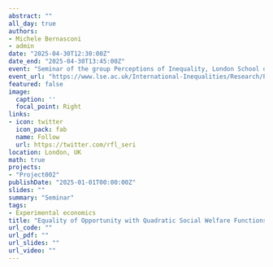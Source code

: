 ```yaml
---
abstract: ""
all_day: true
authors:
- Michele Bernasconi
- admin
date: "2025-04-30T12:30:00Z"
date_end: "2025-04-30T13:45:00Z"
event: "Seminar of the group Perceptions of Inequality, London School of Economics and Political Science"
event_url: "https://www.lse.ac.uk/International-Inequalities/Research/Perceptions-of-Inequality/Perceptions-of-Inequality"
featured: false
image:
  caption: ''
  focal_point: Right
links:
- icon: twitter
  icon_pack: fab
  name: Follow
  url: https://twitter.com/rfl_seri
location: London, UK
math: true
projects:
- "Project002"
publishDate: "2025-01-01T00:00:00Z"
slides: ""
summary: "Seminar"
tags:
- Experimental economics
title: "Equality of Opportunity with Quadratic Social Welfare Functions"
url_code: ""
url_pdf: ""
url_slides: ""
url_video: ""
---
```

